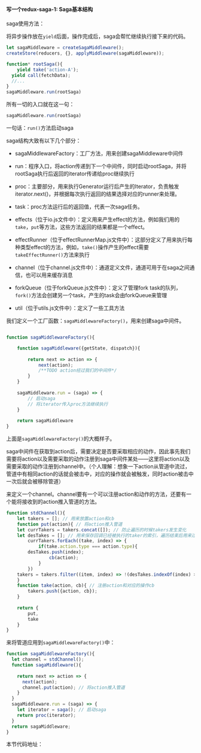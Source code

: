 #### 写一个redux-saga-1: Saga基本结构

saga使用方法：

将异步操作放在`yield`后面，操作完成后，saga会帮忙继续执行接下来的代码。

```javascript
let sagaMiddleware = createSagaMiddleware();
createStore(reducers, {}, applyMiddleware(sagaMiddleware));

function* rootSaga(){
	yield take('action-A');
  yield call(fetchData);
  //...
}
sagaMiddleware.run(rootSaga)
```

所有一切的入口就在这一句：

```javascript
sagaMiddleware.run(rootSaga)
```

一句话：`run()`方法启动saga



saga结构大致有以下几个部分：

* sagaMiddlewareFactory：工厂方法，用来创建sagaMiddleware中间件

* run：程序入口，将action传递到下一个中间件，同时启动rootSaga，并将rootSaga执行后返回的iterator传递给proc继续执行

* proc：主要部分，用来执行Generator运行后产生的Iterator，负责触发iterator.next()，并根据每次执行返回的结果选择对应的runner来处理。

* task：proc方法运行后的返回值，代表一次saga任务。

* effects（位于io.js文件中）：定义用来产生effect的方法，例如我们用的`take`，`put`等方法，这些方法返回的结果都是一个effect。
* effectRunner（位于effectRunnerMap.js文件中）：这部分定义了用来执行每种类型effect的方法，例如，`take()`操作产生的effect需要`takeEffectRunner()`方法来执行
* channel（位于channel.js文件中）：通道定义文件，通道可用于在saga之间通信，也可以用来缓存消息
* forkQueue（位于forkQueue.js文件中）：定义了管理fork task的队列，`fork()`方法会创建另一个task，产生的task会由forkQueue来管理
* util（位于utils.js文件中）：定义了一些工具方法



我们定义一个工厂函数：`sagaMiddlewareFactory()`，用来创建saga中间件。

```javascript

function sagaMiddlewareFactory(){

	function sagaMiddleware({getState, dispatch}){
		
		return next => action => {
			next(action);
			/**TODO action经过我们的中间件*/
		}
	}
    
    sagaMiddleware.run = (saga) => {
        // 启动saga
      	// 将iterator传入proc方法继续执行
    }
    
    return sagaMiddleware
}
```

上面是`sagaMiddlewareFactory()`的大概样子。

saga中间件在获取到action后，需要决定是否要采取相应的动作，因此事先我们需要将action以及需要采取的动作注册到saga中间件某处——这里将action以及需要采取的动作注册到channel中。（个人理解：想象一下action从管道中流过，管道中有相同action的话就会被击中，对应的操作就会被触发，同时action被击中一次后就会被移除管道）

来定义一个channel。channel要有一个可以注册action和动作的方法，还要有一个能将接收到的action推入管道的方法。

```javascript
function stdChannel(){
	let takers = []; // 用来放置action和cb
	function put(action){ // 将action推入管道
    let currTakers = takers.concat([]); // 防止遍历的时候takers发生变化
    let desTakes = []; // 用来保存回调已经被执行的taker的索引，遍历结束后用来过滤takers
		currTakers.forEach((take, index) => {
			if(take.action.type === action.type){
        desTakes.push(index);
				cb(action);
			}
		})
    takers = takers.filter((item, index) => !(desTakes.indexOf(index) >=0));
	}
	function take(action, cb){ // 注册action和对应的操作cb
		takers.push({action, cb});
	}
	
	return {
		put,
		take
	}
}
```

来将管道应用到`sagaMiddlewareFactory()`中：

```javascript
function sagaMiddlewareFactory(){
  let channel = stdChannel();
  function sagaMiddleware(){
    
    return next => action => {
      next(action);
      channel.put(action); // 将action推入管道
    }
  }
  sagaMiddleware.run = (saga) => {
    let iterator = saga(); // 启动saga
    return proc(iterator);
  }
  return sagaMiddleware;
}
```



本节代码地址：





